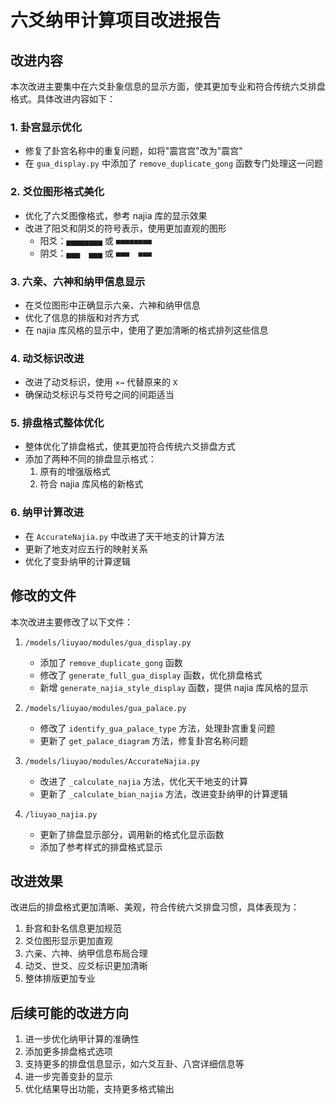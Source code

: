 # 六爻纳甲计算项目改进报告

## 改进内容

本次改进主要集中在六爻卦象信息的显示方面，使其更加专业和符合传统六爻排盘格式。具体改进内容如下：

### 1. 卦宫显示优化

- 修复了卦宫名称中的重复问题，如将"震宫宫"改为"震宫"
- 在 `gua_display.py` 中添加了 `remove_duplicate_gong` 函数专门处理这一问题

### 2. 爻位图形格式美化

- 优化了六爻图像格式，参考 najia 库的显示效果
- 改进了阳爻和阴爻的符号表示，使用更加直观的图形
  - 阳爻：`▅▅▅▅▅▅▅▅` 或 `■■■■■■■■`
  - 阴爻：`▅▅▅  ▅▅▅` 或 `■■■  ■■■`

### 3. 六亲、六神和纳甲信息显示

- 在爻位图形中正确显示六亲、六神和纳甲信息
- 优化了信息的排版和对齐方式
- 在 najia 库风格的显示中，使用了更加清晰的格式排列这些信息

### 4. 动爻标识改进

- 改进了动爻标识，使用 `×→` 代替原来的 `X`
- 确保动爻标识与爻符号之间的间距适当

### 5. 排盘格式整体优化

- 整体优化了排盘格式，使其更加符合传统六爻排盘方式
- 添加了两种不同的排盘显示格式：
  1. 原有的增强版格式
  2. 符合 najia 库风格的新格式

### 6. 纳甲计算改进

- 在 `AccurateNajia.py` 中改进了天干地支的计算方法
- 更新了地支对应五行的映射关系
- 优化了变卦纳甲的计算逻辑

## 修改的文件

本次改进主要修改了以下文件：

1. `/models/liuyao/modules/gua_display.py`
   - 添加了 `remove_duplicate_gong` 函数
   - 修改了 `generate_full_gua_display` 函数，优化排盘格式
   - 新增 `generate_najia_style_display` 函数，提供 najia 库风格的显示

2. `/models/liuyao/modules/gua_palace.py`
   - 修改了 `identify_gua_palace_type` 方法，处理卦宫重复问题
   - 更新了 `get_palace_diagram` 方法，修复卦宫名称问题

3. `/models/liuyao/modules/AccurateNajia.py`
   - 改进了 `_calculate_najia` 方法，优化天干地支的计算
   - 更新了 `_calculate_bian_najia` 方法，改进变卦纳甲的计算逻辑

4. `/liuyao_najia.py`
   - 更新了排盘显示部分，调用新的格式化显示函数
   - 添加了参考样式的排盘格式显示

## 改进效果

改进后的排盘格式更加清晰、美观，符合传统六爻排盘习惯，具体表现为：

1. 卦宫和卦名信息更加规范
2. 爻位图形显示更加直观
3. 六亲、六神、纳甲信息布局合理
4. 动爻、世爻、应爻标识更加清晰
5. 整体排版更加专业

## 后续可能的改进方向

1. 进一步优化纳甲计算的准确性
2. 添加更多排盘格式选项
3. 支持更多的排盘信息显示，如六爻互卦、八宫详细信息等
4. 进一步完善变卦的显示
5. 优化结果导出功能，支持更多格式输出

